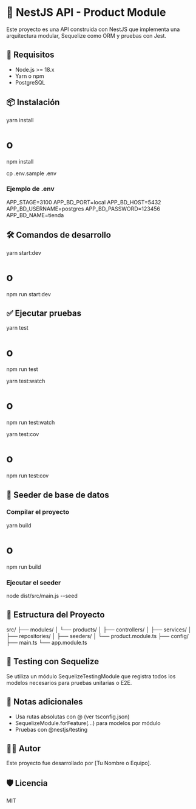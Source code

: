 # 🧱 NestJS API - Product Module

Este proyecto es una API construida con NestJS que implementa una arquitectura modular, Sequelize como ORM y pruebas con Jest.

## 🚀 Requisitos

- Node.js >= 18.x
- Yarn o npm
- PostgreSQL

## 📦 Instalación

yarn install
# o
npm install

cp .env.sample .env

### Ejemplo de .env
APP_STAGE=3100
APP_BD_PORT=local
APP_BD_HOST=5432
APP_BD_USERNAME=postgres
APP_BD_PASSWORD=123456
APP_BD_NAME=tienda

## 🛠️ Comandos de desarrollo

yarn start:dev
# o
npm run start:dev

## ✅ Ejecutar pruebas

yarn test
# o
npm run test

yarn test:watch
# o
npm run test:watch

yarn test:cov
# o
npm run test:cov

## 🌱 Seeder de base de datos

### Compilar el proyecto

yarn build
# o
npm run build

### Ejecutar el seeder

node dist/src/main.js --seed

## 📂 Estructura del Proyecto

src/
├── modules/
│   └── products/
│       ├── controllers/
│       ├── services/
│       ├── repositories/
│       ├── seeders/
│       └── product.module.ts
├── config/
├── main.ts
└── app.module.ts

## 🧪 Testing con Sequelize

Se utiliza un módulo SequelizeTestingModule que registra todos los modelos necesarios para pruebas unitarias o E2E.

## 📌 Notas adicionales

- Usa rutas absolutas con @ (ver tsconfig.json)
- SequelizeModule.forFeature(...) para modelos por módulo
- Pruebas con @nestjs/testing

## 🧑‍💻 Autor

Este proyecto fue desarrollado por [Tu Nombre o Equipo].

## 🛡️ Licencia

MIT
